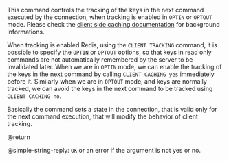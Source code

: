 This command controls the tracking of the keys in the next command executed
by the connection, when tracking is enabled in `OPTIN` or `OPTOUT` mode.
Please check the
[client side caching documentation](/topics/client-side-caching) for
background informations.

When tracking is enabled Redis, using the `CLIENT TRACKING` command, it is
possible to specify the `OPTIN` or `OPTOUT` options, so that keys
in read only commands are not automatically remembered by the server to
be invalidated later. When we are in `OPTIN` mode, we can enable the
tracking of the keys in the next command by calling `CLIENT CACHING yes`
immediately before it. Similarly when we are in `OPTOUT` mode, and keys
are normally tracked, we can avoid the keys in the next command to be
tracked using `CLIENT CACHING no`.

Basically the command sets a state in the connection, that is valid only
for the next command execution, that will modify the behavior of client
tracking.

@return

@simple-string-reply: `OK` or an error if the argument is not yes or no.
